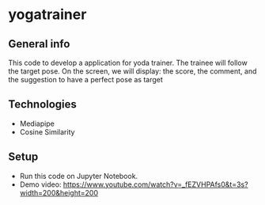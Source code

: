 # yogatrainer

## General info
This code to develop a application for yoda trainer.
The trainee will follow the target pose.
On the screen, we will display: the score, the comment, and the suggestion to have a perfect pose as target
	
## Technologies
+ Mediapipe
+ Cosine Similarity
	
## Setup
+ Run this code on Jupyter Notebook.
+ Demo video:
https://www.youtube.com/watch?v=_fEZVHPAfs0&t=3s?width=200&height=200
